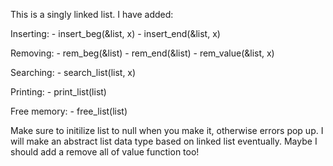 This is a singly linked list. I have added:

Inserting:
	- insert_beg(&list, x)
	- insert_end(&list, x)
	
Removing:
	- rem_beg(&list)
	- rem_end(&list)
	- rem_value(&list, x)

Searching:
	- search_list(list, x)

Printing:
	- print_list(list)

Free memory:
	- free_list(list)

Make sure to initilize list to null when you make it, otherwise errors pop up.
I will make an abstract list data type based on linked list eventually.
Maybe I should add a remove all of value function too!
